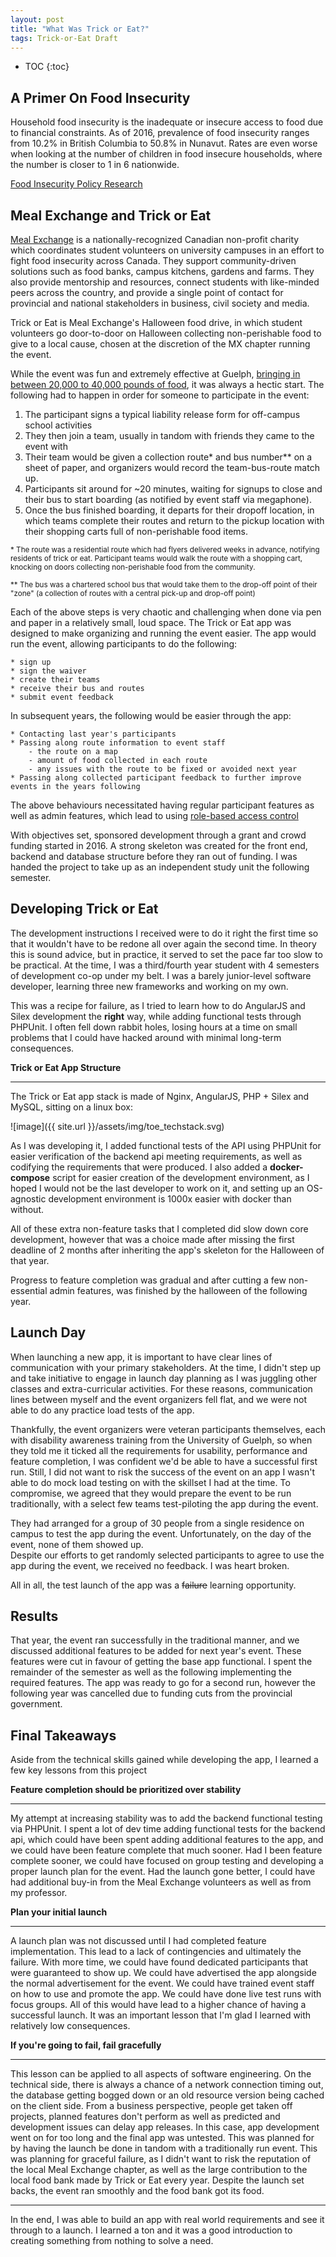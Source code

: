 ```yaml
---
layout: post
title: "What Was Trick or Eat?"
tags: Trick-or-Eat Draft
---
```


* TOC
{:toc}


## A Primer On Food Insecurity

Household food insecurity is the inadequate or insecure access to food due to financial constraints. 
As of 2016, prevalence of food insecurity ranges from 10.2% in British Columbia to 50.8% in Nunavut. 
Rates are even worse when looking at the number of children in food insecure households, where the number is closer to 1 in 6 nationwide.

[Food Insecurity Policy Research](https://proof.utoronto.ca/new-data-available/) 

## Meal Exchange and Trick or Eat

[Meal Exchange](https://www.mealexchange.com/team-info) is a nationally-recognized Canadian non-profit charity which coordinates student volunteers on university campuses in an effort to fight food insecurity across Canada. 
They support community-driven solutions such as food banks, campus kitchens, gardens and farms. 
They also provide mentorship and resources, connect students with like-minded peers across the country, and provide a single point of contact for provincial and national stakeholders in business, civil society and media.

Trick or Eat is Meal Exchange's Halloween food drive, in which student volunteers go door-to-door on Halloween collecting non-perishable food to give to a local cause, chosen at the discretion of the MX chapter running the event.

While the event was fun and extremely effective at Guelph, [bringing in between 20,000 to 40,000 pounds of food](https://www.guelphtoday.com/local-news/scary-situation-for-food-bank-as-u-of-g-students-wont-be-collecting-food-this-halloween-1716067), it was always a hectic start.
The following had to happen in order for someone to participate in the event:
1. The participant signs a typical liability release form for off-campus school activities
2. They then join a team, usually in tandom with friends they came to the event with
3. Their team would be given a collection route* and bus number** on a sheet of paper, and organizers would record the team-bus-route match up. 
4. Participants sit around for ~20 minutes, waiting for signups to close and their bus to start boarding (as notified by event staff via megaphone).
5. Once the bus finished boarding, it departs for their dropoff location, in which teams complete their routes and return to the pickup location with their shopping carts full of non-perishable food items.

<small>* The route was a residential route which had flyers delivered weeks in advance, notifying residents of trick or eat. Participant teams would walk the route with a shopping cart, knocking on doors collecting non-perishable food from the community.</small>

<small>** The bus was a chartered school bus that would take them to the drop-off point of their "zone" (a collection of routes with a central pick-up and drop-off point)</small>


Each of the above steps is very chaotic and challenging when done via pen and paper in a relatively small, loud space. 
The Trick or Eat app was designed to make organizing and running the event easier.
The app would run the event, allowing participants to do the following:

    * sign up
    * sign the waiver
    * create their teams
    * receive their bus and routes
    * submit event feedback
  
In subsequent years, the following would be easier through the app:

    * Contacting last year's participants
    * Passing along route information to event staff
        - the route on a map
        - amount of food collected in each route
        - any issues with the route to be fixed or avoided next year
    * Passing along collected participant feedback to further improve events in the years following

The above behaviours necessitated having regular participant features as well as admin features, which lead to using [role-based access control](https://en.wikipedia.org/wiki/Role-based_access_control) 

With objectives set, sponsored development through a grant and crowd funding started in 2016. 
A strong skeleton was created for the front end, backend and database structure before they ran out of funding.
I was handed the project to take up as an independent study unit the following semester.   

## Developing Trick or Eat  

The development instructions I received were to do it right the first time so that it wouldn't have to be redone all over again the second time. 
In theory this is sound advice, but in practice, it served to set the pace far too slow to be practical. 
At the time, I was a third/fourth year student with 4 semesters of development co-op under my belt. 
I was a barely junior-level software developer, learning three new frameworks and working on my own. 

This was a recipe for failure, as I tried to learn how to do AngularJS and Silex development the **right** way, while adding functional tests through PHPUnit. 
I often fell down rabbit holes, losing hours at a time on small problems that I could have hacked around with minimal long-term consequences. 

**Trick or Eat App Structure**

***

The Trick or Eat app stack is made of Nginx, AngularJS, PHP + Silex and MySQL, sitting on a linux box:

![image]({{ site.url }}/assets/img/toe_techstack.svg)  

As I was developing it, I added functional tests of the API using PHPUnit for easier verification of the backend api meeting requirements, as well as codifying the requirements that were produced. 
I also added a **docker-compose** script for easier creation of the development environment, as I hoped I would not be the last developer to work on it, and setting up an OS-agnostic development environment is 1000x easier with docker than without.

All of these extra non-feature tasks that I completed did slow down core development, however that was a choice made after missing the first deadline of 2 months after inheriting the app's skeleton for the Halloween of that year.

Progress to feature completion was gradual and after cutting a few non-essential admin features, was finished by the halloween of the following year.

## Launch Day

When launching a new app, it is important to have clear lines of communication with your primary stakeholders. 
At the time, I didn't step up and take initiative to engage in launch day planning as I was juggling other classes and extra-curricular activities. 
For these reasons, communication lines between myself and the event organizers fell flat, and we were not able to do any practice load tests of the app. 

Thankfully, the event organizers were veteran participants themselves, each with disability awareness training from the University of Guelph, so when they told me it ticked all the requirements for usability, performance and feature completion, I was confident we'd be able to have a successful first run. 
Still, I did not want to risk the success of the event on an app I wasn't able to do mock load testing on with the skillset I had at the time.
To compromise, we agreed that they would prepare the event to be run traditionally, with a select few teams test-piloting the app during the event.

They had arranged for a group of 30 people from a single residence on campus to test the app during the event. 
Unfortunately, on the day of the event, none of them showed up.  
Despite our efforts to get randomly selected participants to agree to use the app during the event, we received no feedback. 
I was heart broken. 

All in all, the test launch of the app was a ~~failure~~ learning opportunity.   

## Results

That year, the event ran successfully in the traditional manner, and we discussed additional features to be added for next year's event. 
These features were cut in favour of getting the base app functional. 
I spent the remainder of the semester as well as the following implementing the required features. 
The app was ready to go for a second run, however the following year was cancelled due to funding cuts from the provincial government. 

## Final Takeaways

Aside from the technical skills gained while developing the app, I learned a few key lessons from this project

**Feature completion should be prioritized over stability**

*** 

My attempt at increasing stability was to add the backend functional testing via PHPUnit. 
I spent a lot of dev time adding functional tests for the backend api, which could have been spent adding additional features to the app, and we could have been feature complete that much sooner.
Had I been feature complete sooner, we could have focused on group testing and developing a proper launch plan for the event. 
Had the launch gone better, I could have had additional buy-in from the Meal Exchange volunteers as well as from my professor. 

**Plan your initial launch**

***

A launch plan was not discussed until I had completed feature implementation. 
This lead to a lack of contingencies and ultimately the failure. 
With more time, we could have found dedicated participants that were guaranteed to show up. 
We could have advertised the app alongside the normal advertisement for the event.
We could have trained event staff on how to use and promote the app. 
We could have done live test runs with focus groups. 
All of this would have lead to a higher chance of having a successful launch. 
It was an important lesson that I'm glad I learned with relatively low consequences.

**If you're going to fail, fail gracefully**

***
  
This lesson can be applied to all aspects of software engineering. 
On the technical side, there is always a chance of a network connection timing out, the database getting bogged down or an old resource version being cached on the client side. 
From a business perspective, people get taken off projects, planned features don't perform as well as predicted and development issues can delay app releases. 
In this case, app development went on for too long and the final app was untested. 
This was planned for by having the launch be done in tandom with a traditionally run event. 
This was planning for graceful failure, as I didn't want to risk the reputation of the local Meal Exchange chapter, as well as the large contribution to the local food bank made by Trick or Eat every year.
Despite the launch set backs, the event ran smoothly and the food bank got its food.     


*** 

In the end, I was able to build an app with real world requirements and see it through to a launch. 
I learned a ton and it was a good introduction to creating something from nothing to solve a need. 
